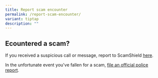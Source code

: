 ```yaml
---
title: Report scam encounter
permalink: /report-scam-encounter/
variant: tiptap
description: ""
---
```

<h2>Ecountered a scam?</h2>
<p>If you received a suspicious call or message, report to ScamShield <a href="https://form.gov.sg/63982e109841390011a59121" rel="noopener noreferrer nofollow" target="_blank">here</a>.</p>
<p>In the unfortunate event you've fallen for a scam, <a href="https://eservices.police.gov.sg/content/policehubhome/homepage/police-report.html" rel="noopener noreferrer nofollow" target="_blank">file an official police report</a>.</p>
<p></p>